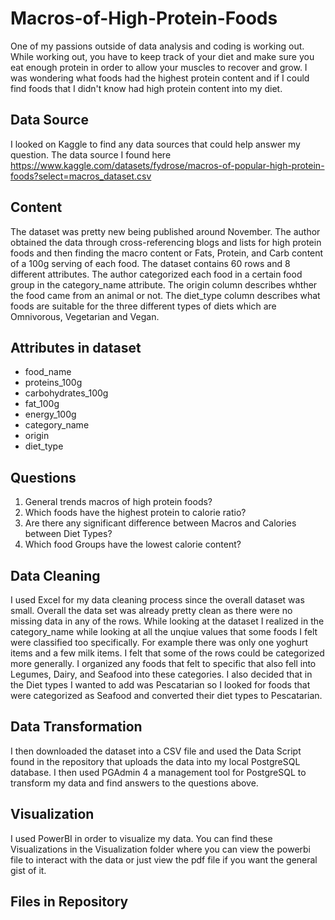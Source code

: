 # Macros-of-High-Protein-Foods

One of my passions outside of data analysis and coding is working out. While working out, you have to keep track of your diet and make sure you eat enough protein in order to allow your muscles to recover and grow. I was wondering what foods had the highest protein content and if I could find foods that I didn't know had high protein content into my diet. 

## Data Source

I looked on Kaggle to find any data sources that could help answer my question. The data source I found here https://www.kaggle.com/datasets/fydrose/macros-of-popular-high-protein-foods?select=macros_dataset.csv

## Content
The dataset was pretty new being published around November. The author obtained the data through cross-referencing blogs and lists for high protein foods and then finding the macro content or Fats, Protein, and Carb content of a 100g serving of each food. The dataset contains 60 rows and 8 different attributes. The author categorized each food in a certain food group in the category_name attribute. The origin column describes whther the food came from an animal or not. The diet_type column describes what foods are suitable for the three different types of diets which are Omnivorous, Vegetarian and Vegan.

## Attributes in dataset

* food_name
* proteins_100g
* carbohydrates_100g
* fat_100g
* energy_100g
* category_name
* origin
* diet_type

## Questions

1. General trends macros of high protein foods?
2. Which foods have the highest protein to calorie ratio?
3. Are there any significant difference between Macros and Calories between Diet Types?
4. Which food Groups have the lowest calorie content?

## Data Cleaning
I used Excel for my data cleaning process since the overall dataset was small. Overall the data set was already pretty clean as there were no missing data in any of the rows. While looking at the dataset I realized in the category_name while looking at all the unqiue values that some foods I felt were classified too specifically. For example there was only one yoghurt items and a few milk items. I felt that some of the rows could be categorized more generally. I organized any foods that felt to specific that also fell into Legumes, Dairy, and Seafood into these categories. I also decided that in the Diet types I wanted to add was Pescatarian so I looked for foods that were categorized as Seafood and converted their diet types to Pescatarian.

## Data Transformation
I then downloaded the dataset into a CSV file and used the Data Script found in the repository that uploads the data into my local PostgreSQL database. I then used PGAdmin 4 a management tool for PostgreSQL to transform my data and find answers to the questions above. 

## Visualization 
I used PowerBI in order to visualize my data. You can find these Visualizations in the Visualization folder where you can view the powerbi file to interact with the data or just view the pdf file if you want the general gist of it.

## Files in Repository
